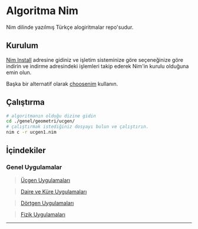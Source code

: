 # Algoritma Nim

Nim dilinde yazılmış Türkçe alogiritmalar repo'sudur.

## Kurulum

[Nim Install](https://nim-lang.org/install.html) adresine gidiniz ve işletim sisteminize göre seçeneğinize göre indirin ve indirme adresindeki işlemleri takip ederek Nim'in kurulu olduğuna emin olun.

Başka bir alternatif olarak [choosenim](https://github.com/dom96/choosenim?tab=readme-ov-file#installation) kullanın.

## Çalıştırma

```bash
# algoritmanın olduğu dizine gidin
cd ./genel/geometri/ucgen/
# çalıştırmak istediğiniz dosyayı bulun ve çalıştırın.
nim c -r ucgen1.nim
```


## İçindekiler

### Genel Uygulamalar

> [Üçgen Uygulamaları](/genel/geometri/ucgen/README.md)

> [Daire ve Küre Uygulamaları](/genel/geometri/daire/README.md)

> [Dörtgen Uygulamaları](/genel/geometri/dortgen/README.md)

> [Fizik Uygulamaları](/genel/fizik/README.md)

---
